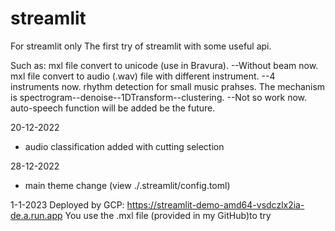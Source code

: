 # streamlit
For streamlit only
The first try of streamlit with some useful api.

Such as:
mxl file convert to unicode (use in Bravura). --Without beam now.
mxl file convert to audio (.wav) file with different instrument. --4 instruments now.
rhythm detection for small music prahses. The mechanism is spectrogram--denoise--1DTransform--clustering. --Not so work now.
auto-speech function will be added be the future.

20-12-2022
- audio classification added with cutting selection

28-12-2022
- main theme change (view ./.streamlit/config.toml)

1-1-2023
Deployed by GCP: https://streamlit-demo-amd64-vsdczlx2ia-de.a.run.app
You use the .mxl file (provided in my GitHub)to try
